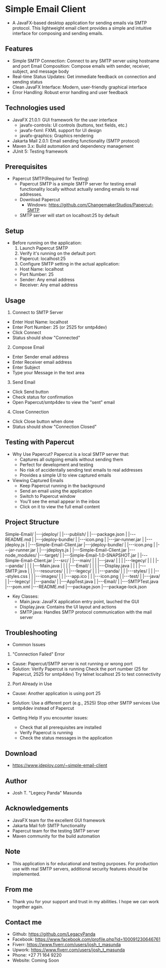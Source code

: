 # Simple Email Client

- A JavaFX-based desktop application for sending emails via SMTP protocol. This lightweight email client provides a simple and intuitive interface for composing and sending emails.

## Features
- Simple SMTP Connection: Connect to any SMTP server using hostname and port
  Email Composition: Compose emails with sender, receiver, subject, and message body  
- Real-time Status Updates: Get immediate feedback on connection and sending status
- Clean JavaFX Interface: Modern, user-friendly graphical interface
- Error Handling: Robust error handling and user feedback

## Technologies used
- JavaFX 21.0.1: GUI framework for the user interface
  - javafx-controls: UI controls (buttons, text fields, etc.)
  - javafx-fxml: FXML support for UI design
  - javafx-graphics: Graphics rendering
- Jakarta Mail 2.0.1: Email sending functionality (SMTP protocol)
- Maven 3.x: Build automation and dependency management
- JUnit 5: Testing framework

## Prerequisites
- Papercut SMTP(Required for Testing)
  - Papercut SMTP is a simple SMTP server for testing email functionality locally without actually sending emails to real addresses.
  - Download Papercut
    - Windows: https://github.com/ChangemakerStudios/Papercut-SMTP
  - SMTP server will start on localhost:25 by default

## Setup
- Before running on the application:
  1. Launch Papercut SMTP
  2. Verify it's running on the default port:
    - Papercut: localhost:25
  3. Configure SMTP setting in the actual application:
    - Host Name: localhost
    - Port Number: 25
    - Sender: Any email address
    - Receiver: Any email address

## Usage
1. Connect to SMTP Server
- Enter Host Name: localhost
- Enter Port Number: 25 (or 2525 for smtp4dev)
- Click Connect
- Status should show "Connected"

2. Compose Email
- Enter Sender email address
- Enter Receiver email address
- Enter Subject
- Type your Message in the text area

3. Send Email
- Click Send button
- Check status for confirmation
- Open Papercut/smtp4dev to view the "sent" email

4. Close Connection
- Click Close button when done
- Status should show "Connection Closed"

## Testing with Papercut
- Why Use Papercut?
  Papercut is a local SMTP server that:
  - Captures all outgoing emails without sending them
  - Perfect for development and testing
  - No risk of accidentally sending test emails to real addresses
  - Provides a simple UI to view captured emails
- Viewing Captured Emails
  - Keep Papercut running in the background
  - Send an email using the application
  - Switch to Papercut window
  - You'll see the email appear in the inbox
  - Click on it to view the full email content

## Project Structure
Simple-Email/
|---jdeploy/
|    |---publish/
|        |---package.json
|        |---README.md
|        |---jdeploy-bundle/
|            |---icon.png
|            |---jar-runner.jar
|            |---jdeploy.js
|            |---Simple-Email-Client.jar
|---jdeploy-bundle/
|    |---icon.png
|    |---jar-runner.jar
|    |---jdeploys.js
|    |---Simple-Email-Client.jar
|---node_modules/
|---target/
|    |---Simple-Email-1.0-SNAPSHOT.jar
|    |---Simple-Email-Client.jar
|---src/
|    |---main/
|    |    |---java/
|    |    |    |---legecy/
|    |    |        |---panda/
|    |    |            |---Main.java
|    |    |            |---Email/
|    |    |                |---Display.java
|    |    |                |---SMTP.java
|    |    |---resources/
|    |        |---legecy/
|    |            |---panda/
|    |                |---styles/
|    |                    |---styles.css
|    |                |---images/
|    |                    |---app.ico
|    |                    |---icon.png
|    |---test/
|        |---java/
|           |---legecy/
|               |---panda/
|                   |---AppTest.java
|                       |---Email/
|                           |---SMTPTest.java
|---pom.xml
|---README.md
|---package.json
|---package-lock.json

- Key Classes:
  - Main.java: JavaFX application entry point, lauched the GUI
  - Display.java: Contains the UI layout and actions
  - SMTP.java: Handles SMTP protocol communication with the mail server

## Troubleshooting
- Common Issues

1. "Connection Failed" Error
  - Cause: Papercut/SMTP server is not running or wrong port
  - Solution:
    Verify Papercut is running
    Check the port number (25 for Papercut, 2525 for smtp4dev)
    Try telnet localhost 25 to test connectivity
2. Port Already in Use
  - Cause: Another application is using port 25
  - Solution:
    Use a different port (e.g., 2525)
    Stop other SMTP services
    Use smtp4dev instead of Papercut

- Getting Help
  If you encounter issues:
  - Check that all prerequisites are installed
  - Verify Papercut is running
  - Check the status messages in the application

## Download
- https://www.jdeploy.com/~simple-email-client

## Author
- Josh T. "Legecy Panda" Masunda

## Acknowledgements
- JavaFX team for the excellent GUI framework
- Jakarta Mail fofr SMTP functionality
- Papercut team for the testing SMTP server
- Maven community for the build automation

## Note
- This application is for educational and testing purposes. For production use with real SMTP servers, additional security features should be implemented.

## From me
- Thank you for your support and trust in my abilities. I hope we can work together again.

## Contact me
- Github: https://github.com/LegacyPanda
- Facebook: https://www.facebook.com/profile.php?id=100091230646761
- Fiverr: https://www.fiverr.com/users/josh_t_masunda
- Upwork: https://www.fiverr.com/users/josh_t_masunda
- Phone: +27 71 164 9220
- Website: Coming Soon

